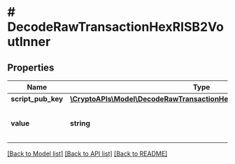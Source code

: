 # # DecodeRawTransactionHexRISB2VoutInner

## Properties

Name | Type | Description | Notes
------------ | ------------- | ------------- | -------------
**script_pub_key** | [**\CryptoAPIs\Model\DecodeRawTransactionHexRISB2VoutInnerScriptPubKey**](DecodeRawTransactionHexRISB2VoutInnerScriptPubKey.md) |  |
**value** | **string** | Represents the sent/received amount. | [optional]

[[Back to Model list]](../../README.md#models) [[Back to API list]](../../README.md#endpoints) [[Back to README]](../../README.md)
